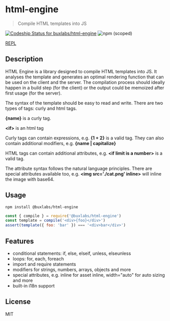 # html-engine

> Compile HTML templates into JS

[![Codeship Status for buxlabs/html-engine](https://img.shields.io/codeship/0f4ad4f0-3059-0136-f8b6-0ef1398f25bc/master.svg)](https://app.codeship.com/projects/288586)
![npm (scoped)](https://img.shields.io/npm/v/@buxlabs/html-engine.svg)

[REPL](https://buxlabs.pl/en/tools/js/html-engine)

## Description

HTML Engine is a library designed to compile HTML templates into JS. It analyses the template and generates an optimal rendering function that can be used on the client and the server. The compilation process should ideally happen in a build step (for the client) or the output could be memoized after first usage (for the server).

The syntax of the template should be easy to read and write. There are two types of tags: curly and html tags.

**{name}** is a curly tag.

**\<if>** is an html tag

Curly tags can contain expressions, e.g. **{1 + 2}** is a valid tag.
They can also contain additional modifiers, e.g. **{name | capitalize}**

HTML tags can contain additional attributes, e.g. **\<if limit is a number>** is a valid tag.

The attribute syntax follows the natural language principles. There are special attributes available too, e.g. **\<img src='./cat.png' inline>** will inline the image with base64.


## Usage

`npm install @buxlabs/html-engine`

```js
const { compile } = require('@buxlabs/html-engine')
const template = compile('<div>{foo}</div>')
assert(template({ foo: 'bar' }) === '<div>bar</div>')
```

## Features

* conditional statements: if, else, elseif, unless, elseunless
* loops: for, each, foreach
* import and require statements
* modifiers for strings, numbers, arrays, objects and more
* special attributes, e.g. inline for asset inline, width="auto" for auto sizing and more
* built-in i18n support

## License

MIT
